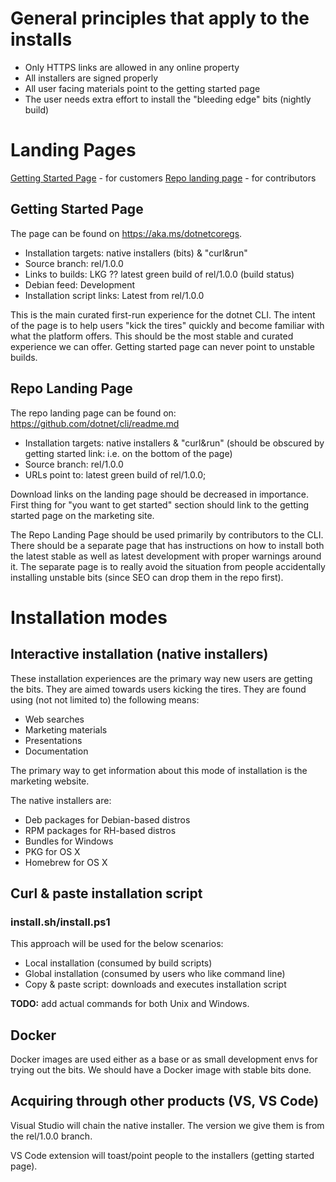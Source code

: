 # General principles that apply to the installs
- Only HTTPS links are allowed in any online property 
- All installers are signed properly 
- All user facing materials point to the getting started page
- The user needs extra effort to install the "bleeding edge" bits (nightly build)

# Landing Pages
[Getting Started Page](https://aka.ms/dotnetcoregs) - for customers
[Repo landing page](https://github.com/dotnet/cli/blob/rel/1.0.0/README.md) - for contributors

## Getting Started Page
The page can be found on https://aka.ms/dotnetcoregs. 

* Installation targets: native installers (bits) & "curl&run"
* Source branch: rel/1.0.0
* Links to builds: LKG ?? latest green build of rel/1.0.0 (build status)
* Debian feed: Development
* Installation script links: Latest from rel/1.0.0

This is the main curated first-run experience for the dotnet CLI. The intent of the page is to help users "kick the tires" quickly and become familiar with what the platform offers. This should be the most stable and curated experience we can offer. Getting started page can never point to unstable builds. 

## Repo Landing Page
The repo landing page can be found on: https://github.com/dotnet/cli/readme.md
* Installation targets: native installers & "curl&run" (should be obscured by getting started link: i.e. on the bottom of the page)
* Source branch: rel/1.0.0
* URLs point to: latest green build of rel/1.0.0;

Download links on the landing page should be decreased in importance. First thing for "you want to get started" section should link to the getting started page on the marketing site. 

The Repo Landing Page should be used primarily by contributors to the CLI. There should be a separate page that has instructions on how to install both the latest stable as well as latest development with proper warnings around it. The separate page is to really avoid the situation from people accidentally installing unstable bits (since SEO can drop them in the repo first). 

# Installation modes

## Interactive installation (native installers)
These installation experiences are the primary way new users are getting the bits. They are aimed towards users kicking the tires. They are found using (not not limited to) the following means:

* Web searches
* Marketing materials
* Presentations
* Documentation

The primary way to get information about this mode of installation is the marketing website. 

The native installers are:

* Deb packages for Debian-based distros
* RPM packages for RH-based distros
* Bundles for Windows
* PKG for OS X
* Homebrew for OS X

## Curl & paste installation script
### install.sh/install.ps1
This approach will be used for the below scenarios:

* Local installation (consumed by build scripts)
* Global installation (consumed by users who like command line)
* Copy & paste script: downloads and executes installation script

**TODO:** add actual commands for both Unix and Windows. 

## Docker 
Docker images are used either as a base or as small development envs for trying out the bits. We should have a Docker image with stable bits done. 

## Acquiring through other products (VS, VS Code)
Visual Studio will chain the native installer. The version we give them is from the rel/1.0.0 branch. 

VS Code extension will toast/point people to the installers (getting started page). 
